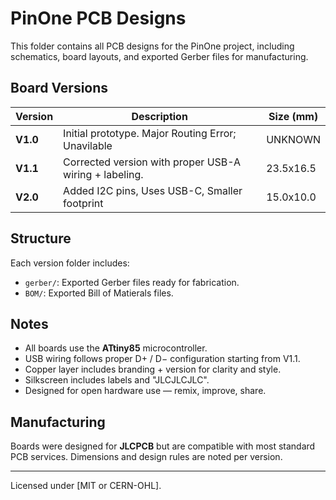 # PinOne PCB Designs

This folder contains all PCB designs for the PinOne project, including schematics, board layouts, and exported Gerber files for manufacturing.

## Board Versions

| Version  | Description                                               | Size (mm) |
|----------|-----------------------------------------------------------|-----------|
| **V1.0** | Initial prototype. Major Routing Error; Unavilable        | UNKNOWN   |
| **V1.1** | Corrected version with proper USB-A wiring + labeling.    | 23.5x16.5 |
| **V2.0** | Added I2C pins, Uses USB-C, Smaller footprint             | 15.0x10.0 |

## Structure

Each version folder includes:
- `gerber/`: Exported Gerber files ready for fabrication.
- `BOM/`: Exported Bill of Matierals files.

## Notes
- All boards use the **ATtiny85** microcontroller.
- USB wiring follows proper D+ / D− configuration starting from V1.1.
- Copper layer includes branding + version for clarity and style.
- Silkscreen includes labels and "JLCJLCJLC".
- Designed for open hardware use — remix, improve, share.

## Manufacturing
Boards were designed for **JLCPCB** but are compatible with most standard PCB services. Dimensions and design rules are noted per version.

---
Licensed under [MIT or CERN-OHL].

